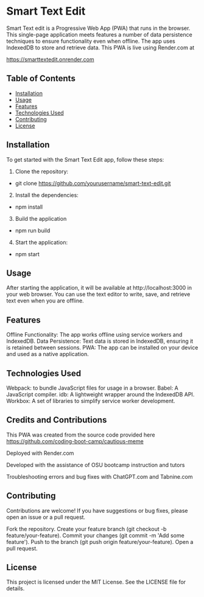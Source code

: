 # Smart Text Edit

Smart Text edit  is a Progressive Web App (PWA) that runs in the browser. This single-page application meets features a number of data persistence techniques to ensure functionality even when offline. The app uses IndexedDB to store and retrieve data. This PWA is live using Render.com at

https://smarttextedit.onrender.com

## Table of Contents

- [Installation](#installation)
- [Usage](#usage)
- [Features](#features)
- [Technologies Used](#technologies-used)
- [Contributing](#contributing)
- [License](#license)


## Installation

To get started with the Smart Text Edit app, follow these steps:

1. Clone the repository:
   
-  git clone https://github.com/yourusername/smart-text-edit.git


2. Install the dependencies:

- npm install

3. Build the application

- npm run build

4. Start the application:

- npm start

## Usage

After starting the application, it will be available at http://localhost:3000 in your web browser. You can use the text editor to write, save, and retrieve text even when you are offline.

## Features

Offline Functionality: The app works offline using service workers and IndexedDB.
Data Persistence: Text data is stored in IndexedDB, ensuring it is retained between sessions.
PWA: The app can be installed on your device and used as a native application.

## Technologies Used

Webpack: to bundle JavaScript files for usage in a browser.
Babel: A JavaScript compiler.
idb: A lightweight wrapper around the IndexedDB API.
Workbox: A set of libraries to simplify service worker development.

## Credits and Contributions

This PWA was created from the source code provided here https://github.com/coding-boot-camp/cautious-meme

Deployed with Render.com

Developed with the assistance of OSU bootcamp instruction and tutors

Troubleshooting errors and bug fixes with ChatGPT.com and Tabnine.com

## Contributing

Contributions are welcome! If you have suggestions or bug fixes, please open an issue or a pull request.

Fork the repository.
Create your feature branch (git checkout -b feature/your-feature).
Commit your changes (git commit -m 'Add some feature').
Push to the branch (git push origin feature/your-feature).
Open a pull request.

## License

This project is licensed under the MIT License. See the LICENSE file for details.